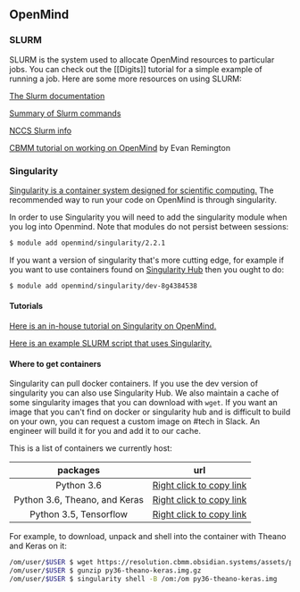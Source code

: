 ## OpenMind

### SLURM

SLURM is the system used to allocate OpenMind resources to particular jobs. You can check out the [[Digits]] tutorial for a simple example of running a job. Here are some more resources on using SLURM:

[The Slurm documentation](https://slurm.schedmd.com/)

[Summary of Slurm commands](https://slurm.schedmd.com/pdfs/summary.pdf)

[NCCS Slurm info](https://www.nccs.nasa.gov/user_info/slurm)

[CBMM tutorial on working on OpenMind](https://www.youtube.com/watch?v=NGHlPNiYJcA) by Evan Remington


### Singularity

[Singularity is a container system designed for scientific computing.](http://singularity.lbl.gov/) The recommended way to run your code on OpenMind is through singularity.

In order to use Singularity you will need to add the singularity module when you log into Openmind. Note that modules do not persist between sessions:

```bash
$ module add openmind/singularity/2.2.1
```

If you want a version of singularity that's more cutting edge, for example if you want to use containers found on [Singularity Hub]() then you ought to do:

```bash
$ module add openmind/singularity/dev-8g4384538
```

#### Tutorials

[Here is an in-house tutorial on Singularity on OpenMind.](https://www.youtube.com/watch?v=tNRBRgNw2eM)

[Here is an example SLURM script that uses Singularity.](https://www.melbournebioinformatics.org.au/documentation/running_jobs/singularity/#using-singularity-containers-inside-a-slurm-job)

#### Where to get containers

Singularity can pull docker containers. If you use the dev version of singularity you can also use Singularity Hub. We also maintain a cache of some singularity images that you can download with `wget`. If you want an image that you can't find on docker or singularity hub and is difficult to build on your own, you can request a custom image on #tech in Slack. An engineer will build it for you and add it to our cache.

This is a list of containers we currently host:

| packages | url |
|:---:| --- |
| Python 3.6   | [Right click to copy link](https://resolution.cbmm.obsidian.systems/assets/py36.img.gz) |
| Python 3.6, Theano, and Keras   | [Right click to copy link](https://resolution.cbmm.obsidian.systems/assets/py36-theano-keras.img.gz) |
| Python 3.5, Tensorflow | [Right click to copy link](https://resolution.cbmm.obsidian.systems/assets/py35-tf.img.gz) |

For example, to download, unpack and shell into the container with Theano and Keras on it:

```bash
/om/user/$USER $ wget https://resolution.cbmm.obsidian.systems/assets/py36-theano-keras.img.gz
/om/user/$USER $ gunzip py36-theano-keras.img.gz
/om/user/$USER $ singularity shell -B /om:/om py36-theano-keras.img
```

